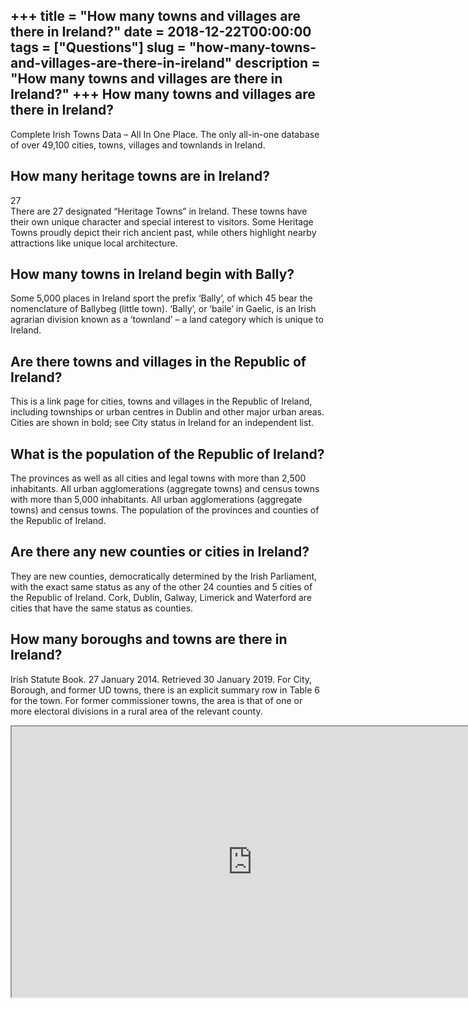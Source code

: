 +++
title = "How many towns and villages are there in Ireland?"
date = 2018-12-22T00:00:00
tags = ["Questions"]
slug = "how-many-towns-and-villages-are-there-in-ireland"
description = "How many towns and villages are there in Ireland?"
+++
How many towns and villages are there in Ireland?
-------------------------------------------------

Complete Irish Towns Data – All In One Place. The only all-in-one database of over 49,100 cities, towns, villages and townlands in Ireland.

How many heritage towns are in Ireland?
---------------------------------------

27  
There are 27 designated “Heritage Towns” in Ireland. These towns have their own unique character and special interest to visitors. Some Heritage Towns proudly depict their rich ancient past, while others highlight nearby attractions like unique local architecture.

How many towns in Ireland begin with Bally?
-------------------------------------------

Some 5,000 places in Ireland sport the prefix ‘Bally’, of which 45 bear the nomenclature of Ballybeg (little town). ‘Bally’, or ‘baile’ in Gaelic, is an Irish agrarian division known as a ‘townland’ – a land category which is unique to Ireland.

Are there towns and villages in the Republic of Ireland?
--------------------------------------------------------

This is a link page for cities, towns and villages in the Republic of Ireland, including townships or urban centres in Dublin and other major urban areas. Cities are shown in bold; see City status in Ireland for an independent list.

What is the population of the Republic of Ireland?
--------------------------------------------------

The provinces as well as all cities and legal towns with more than 2,500 inhabitants. All urban agglomerations (aggregate towns) and census towns with more than 5,000 inhabitants. All urban agglomerations (aggregate towns) and census towns. The population of the provinces and counties of the Republic of Ireland.

Are there any new counties or cities in Ireland?
------------------------------------------------

They are new counties, democratically determined by the Irish Parliament, with the exact same status as any of the other 24 counties and 5 cities of the Republic of Ireland. Cork, Dublin, Galway, Limerick and Waterford are cities that have the same status as counties.

How many boroughs and towns are there in Ireland?
-------------------------------------------------

Irish Statute Book. 27 January 2014. Retrieved 30 January 2019. For City, Borough, and former UD towns, there is an explicit summary row in Table 6 for the town. For former commissioner towns, the area is that of one or more electoral divisions in a rural area of the relevant county.

<iframe allow="accelerometer; autoplay; clipboard-write; encrypted-media; gyroscope; picture-in-picture" allowfullscreen="" class="__youtube_prefs__  epyt-is-override  no-lazyload" data-no-lazy="1" data-origheight="433" data-origwidth="770" data-skipgform_ajax_framebjll="" height="433" id="_ytid_42794" loading="lazy" src="https://www.youtube.com/embed/L5FwibF4QnA?enablejsapi=1&autoplay=0&cc_load_policy=0&cc_lang_pref=&iv_load_policy=1&loop=0&modestbranding=0&rel=1&fs=1&playsinline=0&autohide=2&theme=dark&color=red&controls=1&" title="YouTube player" width="770"></iframe>